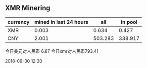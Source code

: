 ## XMR Minering

|currency|mined in last 24 hours|all|in pool|
|---|---|---|---|
|XMR|0.003|0.634|0.427|
|CNY|2.001|503.283|338.917|

今日美元对人民币 6.87	今日xmr对人民币793.41


2018-09-30 12:30
